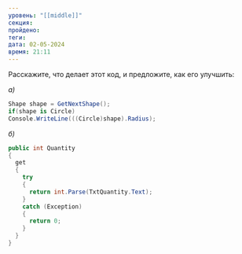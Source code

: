 ```yaml
---
уровень: "[[middle]]"
секция: 
пройдено: 
теги: 
дата: 02-05-2024
время: 21:11
---
```

Расскажите, что делает этот код, и предложите, как его улучшить:

_а)_
```c#
Shape shape = GetNextShape();  
if(shape is Circle)  
Console.WriteLine(((Circle)shape).Radius);
```

_б)_
```c#
public int Quantity  
{  
  get  
  {  
    try  
    {  
      return int.Parse(TxtQuantity.Text);  
    }  
    catch (Exception)  
    {  
      return 0;  
    }  
  }  
}
```